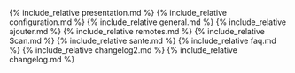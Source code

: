 {% include_relative presentation.md %}
{% include_relative configuration.md %}
{% include_relative general.md %}
{% include_relative ajouter.md %}
{% include_relative remotes.md %}
{% include_relative Scan.md %}
{% include_relative sante.md %}
{% include_relative faq.md %}
{% include_relative changelog2.md %}
{% include_relative changelog.md %}

